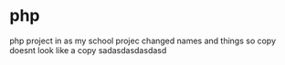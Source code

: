 # php

php project in as my school projec
changed names and things so copy doesnt look like a copy 
sadasdasdasdasd